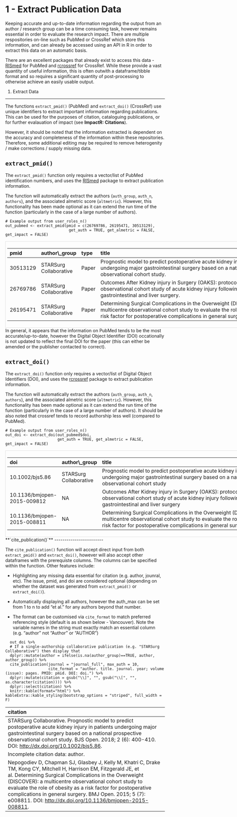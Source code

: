 1 - Extract Publication Data
============================

Keeping accurate and up-to-date information regarding the output from an
author / research group can be a time consuming task, however remains
essential in order to evaluate the research impact. There are multiple
respositories on-line such as PubMed or CrossRef which store this
information, and can already be accessed using an API in R in order to
extract this data on an automatic basis.

There are an excellent packages that already exist to access this data -
[RISmed](https://cran.r-project.org/web/packages/RISmed/RISmed.pdf) for
PubMed and [rcrossref](https://github.com/ropensci/rcrossref) for
CrossRef. While these provide a vast quantity of useful information,
this is often outwith a dataframe/tibble format and so requires a
significant quantity of post-processing to otherwise achieve an easily
usable output.

1. Extract Data
---------------

The functions `extract_pmid()` (PubMed) and `extract_doi()` (CrossRef)
use unique identifiers to extract important information regarding
publications. This can be used for the purposes of citation, cataloguing
publications, or for further evalauation of impact (see **ImpactR:
Citations**).

However, it should be noted that the information extracted is dependent
on the accuracy and completeness of the information within these
repositories. Therefore, some additional editing may be required to
remove heterogenity / make corrections / supply missing data.

**`extract_pmid()`**
--------------------

The `extract_pmid()` function only requires a vector/list of PubMed
identification numbers, and uses the
[RISmed](https://cran.r-project.org/web/packages/RISmed/RISmed.pdf)
package to extract publication information.

The function will automatically extract the authors (`auth_group`,
`auth_n`, `authors`), and the associated almetric score (`altmetric`).
However, this functionality has been made optional as it can extend the
run time of the function (particularly in the case of a large number of
authors).

    # Example output from user_roles_n()
    out_pubmed <- extract_pmid(pmid = c(26769786, 26195471, 30513129),
                                get_auth = TRUE, get_almetric = FALSE, get_impact = FALSE)

<div style="border: 1px solid #ddd; padding: 5px; overflow-x: scroll; width:1000; ">
<table class="table table-striped" style="width: auto !important; margin-left: auto; margin-right: auto;">
<thead>
<tr>
<th style="text-align:left;">
pmid
</th>
<th style="text-align:left;">
author\_group
</th>
<th style="text-align:left;">
type
</th>
<th style="text-align:left;">
title
</th>
<th style="text-align:right;">
year
</th>
<th style="text-align:left;">
journal\_full
</th>
<th style="text-align:left;">
journal\_abbr
</th>
<th style="text-align:left;">
volume
</th>
<th style="text-align:left;">
issue
</th>
<th style="text-align:left;">
pages
</th>
<th style="text-align:left;">
doi
</th>
<th style="text-align:left;">
journal\_issn
</th>
<th style="text-align:right;">
cite\_pm
</th>
<th style="text-align:right;">
auth\_n
</th>
<th style="text-align:left;">
author
</th>
</tr>
</thead>
<tbody>
<tr>
<td style="text-align:left;">
30513129
</td>
<td style="text-align:left;">
STARSurg Collaborative
</td>
<td style="text-align:left;">
Paper
</td>
<td style="text-align:left;min-width: 6in; ">
Prognostic model to predict postoperative acute kidney injury in
patients undergoing major gastrointestinal surgery based on a national
prospective observational cohort study.
</td>
<td style="text-align:right;">
2018
</td>
<td style="text-align:left;">
BJS open
</td>
<td style="text-align:left;">
BJS Open
</td>
<td style="text-align:left;">
2
</td>
<td style="text-align:left;">
6
</td>
<td style="text-align:left;">
400-410
</td>
<td style="text-align:left;">
10.1002/bjs5.86
</td>
<td style="text-align:left;">
2474-9842
</td>
<td style="text-align:right;">
0
</td>
<td style="text-align:right;">
1784
</td>
<td style="text-align:left;min-width: 6in; ">
Nepogodiev D, Walker K, Glasbey JC, Drake TM, Bora…
</td>
</tr>
<tr>
<td style="text-align:left;">
26769786
</td>
<td style="text-align:left;">
STARSurg Collaborative
</td>
<td style="text-align:left;">
Paper
</td>
<td style="text-align:left;min-width: 6in; ">
Outcomes After Kidney injury in Surgery (OAKS): protocol for a
multicentre, observational cohort study of acute kidney injury following
major gastrointestinal and liver surgery.
</td>
<td style="text-align:right;">
2016
</td>
<td style="text-align:left;">
BMJ open
</td>
<td style="text-align:left;">
BMJ Open
</td>
<td style="text-align:left;">
6
</td>
<td style="text-align:left;">
1
</td>
<td style="text-align:left;">
e009812
</td>
<td style="text-align:left;">
10.1136/bmjopen-2015-009812
</td>
<td style="text-align:left;">
2044-6055
</td>
<td style="text-align:right;">
2
</td>
<td style="text-align:right;">
40
</td>
<td style="text-align:left;min-width: 6in; ">
Bath M, Glasbey J, Claireaux H, Drake T, Gundogan …
</td>
</tr>
<tr>
<td style="text-align:left;">
26195471
</td>
<td style="text-align:left;">
STARSurg Collaborative
</td>
<td style="text-align:left;">
Paper
</td>
<td style="text-align:left;min-width: 6in; ">
Determining Surgical Complications in the Overweight (DISCOVER): a
multicentre observational cohort study to evaluate the role of obesity
as a risk factor for postoperative complications in general surgery.
</td>
<td style="text-align:right;">
2015
</td>
<td style="text-align:left;">
BMJ open
</td>
<td style="text-align:left;">
BMJ Open
</td>
<td style="text-align:left;">
5
</td>
<td style="text-align:left;">
7
</td>
<td style="text-align:left;">
e008811
</td>
<td style="text-align:left;">
10.1136/bmjopen-2015-008811
</td>
<td style="text-align:left;">
2044-6055
</td>
<td style="text-align:right;">
5
</td>
<td style="text-align:right;">
11
</td>
<td style="text-align:left;min-width: 6in; ">
Nepogodiev D, Chapman SJ, Glasbey J, Kelly M, Khat…
</td>
</tr>
</tbody>
</table>
</div>
In general, it appears that the information on PubMed tends to be the
most accurate/up-to-date, however the Digital Object Identifier (DOI)
occationally is not updated to reflect the final DOI for the paper (this
can either be amended or the publisher contacted to correct).

**`extract_doi()`**
-------------------

The `extract_doi()` function only requires a vector/list of Digital
Object Identifiers (DOI), and uses the
[rcrossref](https://github.com/ropensci/rcrossref) package to extract
publication information.

The function will automatically extract the authors (`auth_group`,
`auth_n`, `authors`), and the associated almetric score (`altmetric`).
However, this functionality has been made optional as it can extend the
run time of the function (particularly in the case of a large number of
authors). It should be also noted that crossref tends to record
authorship less well (compared to PubMed).

    # Example output from user_roles_n()
    out_doi <- extract_doi(out_pubmed$doi,
                           get_auth = TRUE, get_almetric = FALSE, get_impact = FALSE)

<div style="border: 1px solid #ddd; padding: 5px; overflow-x: scroll; width:1000; ">
<table class="table table-striped" style="width: auto !important; margin-left: auto; margin-right: auto;">
<thead>
<tr>
<th style="text-align:left;">
doi
</th>
<th style="text-align:left;">
author\_group
</th>
<th style="text-align:left;">
title
</th>
<th style="text-align:right;">
year
</th>
<th style="text-align:left;">
journal\_abbr
</th>
<th style="text-align:left;">
volume
</th>
<th style="text-align:left;">
issue
</th>
<th style="text-align:left;">
pages
</th>
<th style="text-align:right;">
cite\_cr
</th>
<th style="text-align:right;">
auth\_n
</th>
<th style="text-align:left;">
author
</th>
<th style="text-align:left;">
journal\_full
</th>
<th style="text-align:left;">
journal\_issn
</th>
</tr>
</thead>
<tbody>
<tr>
<td style="text-align:left;">
10.1002/bjs5.86
</td>
<td style="text-align:left;">
STARSurg Collaborative
</td>
<td style="text-align:left;min-width: 6in; ">
Prognostic model to predict postoperative acute kidney injury in
patients undergoing major gastrointestinal surgery based on a national
prospective observational cohort study
</td>
<td style="text-align:right;">
2018
</td>
<td style="text-align:left;">
BJS Open
</td>
<td style="text-align:left;">
2
</td>
<td style="text-align:left;">
6
</td>
<td style="text-align:left;">
400-410
</td>
<td style="text-align:right;">
0
</td>
<td style="text-align:right;">
NA
</td>
<td style="text-align:left;min-width: 6in; ">
NA…
</td>
<td style="text-align:left;">
BJS Open
</td>
<td style="text-align:left;">
2474-9842
</td>
</tr>
<tr>
<td style="text-align:left;">
10.1136/bmjopen-2015-009812
</td>
<td style="text-align:left;">
NA
</td>
<td style="text-align:left;min-width: 6in; ">
Outcomes After Kidney injury in Surgery (OAKS): protocol for a
multicentre, observational cohort study of acute kidney injury following
major gastrointestinal and liver surgery
</td>
<td style="text-align:right;">
2016
</td>
<td style="text-align:left;">
BMJ Open
</td>
<td style="text-align:left;">
6
</td>
<td style="text-align:left;">
1
</td>
<td style="text-align:left;">
e009812
</td>
<td style="text-align:right;">
7
</td>
<td style="text-align:right;">
NA
</td>
<td style="text-align:left;min-width: 6in; ">
NA…
</td>
<td style="text-align:left;">
BMJ Open
</td>
<td style="text-align:left;">
2044-6055
</td>
</tr>
<tr>
<td style="text-align:left;">
10.1136/bmjopen-2015-008811
</td>
<td style="text-align:left;">
NA
</td>
<td style="text-align:left;min-width: 6in; ">
Determining Surgical Complications in the Overweight (DISCOVER): a
multicentre observational cohort study to evaluate the role of obesity
as a risk factor for postoperative complications in general surgery
</td>
<td style="text-align:right;">
2015
</td>
<td style="text-align:left;">
BMJ Open
</td>
<td style="text-align:left;">
5
</td>
<td style="text-align:left;">
7
</td>
<td style="text-align:left;">
e008811
</td>
<td style="text-align:right;">
9
</td>
<td style="text-align:right;">
11
</td>
<td style="text-align:left;min-width: 6in; ">
Nepogodiev D, Chapman SJ, Glasbey J, Kelly M, Khat…
</td>
<td style="text-align:left;">
BMJ Open
</td>
<td style="text-align:left;">
2044-6055
</td>
</tr>
</tbody>
</table>
</div>
**`cite_publication()`**
------------------------

The `cite_publication()` function will accept direct input from both
`extract_pmid()` and `extract_doi()`, however will also accept other
dataframes with the prerequiste columns. The columns can be specified
within the function. Other features include:

-   Highlighting any missing data essential for citation (e.g. author,
    jounral, etc). The issue, pmid, and doi are considered optional
    (depending on whether the dataset was generated from
    `extract_pmid()` or `extract_doi()`).

-   Automatically displaying all authors, however the auth\_max can be
    set from 1 to n to add “et al.” for any authors beyond that number.

-   The format can be customised via `cite_format` to match preferred
    referencing style (default is as shown below - Vancouver). Note the
    variable names in the string must exactly match an essential column
    (e.g. “author” not “Author” or “AUTHOR”)

<!-- -->

      out_doi %>%
      # If a single-authorship collaborative publication (e.g. "STARSurg Collaborative") then display that
      dplyr::mutate(author = ifelse(is.na(author_group)==TRUE, author, author_group)) %>%
      cite_publication(journal = "journal_full", max_auth = 10,
                       cite_format = "author. title. journal. year; volume (issue): pages. PMID: pmid. DOI: doi.") %>%
      dplyr::mutate(citation = gsub("\\]", "", gsub("\\[", "", as.character(citation)))) %>%
      dplyr::select(citation) %>%
      knitr::kable(format="html") %>% kableExtra::kable_styling(bootstrap_options = "striped", full_width = F)

<table class="table table-striped" style="width: auto !important; margin-left: auto; margin-right: auto;">
<thead>
<tr>
<th style="text-align:left;">
citation
</th>
</tr>
</thead>
<tbody>
<tr>
<td style="text-align:left;">
STARSurg Collaborative. Prognostic model to predict postoperative acute
kidney injury in patients undergoing major gastrointestinal surgery
based on a national prospective observational cohort study. BJS Open.
2018; 2 (6): 400-410. DOI:
<a href="http://dx.doi.org/10.1002/bjs5.86" class="uri">http://dx.doi.org/10.1002/bjs5.86</a>.
</td>
</tr>
<tr>
<td style="text-align:left;">
Incomplete citation data: author.
</td>
</tr>
<tr>
<td style="text-align:left;">
Nepogodiev D, Chapman SJ, Glasbey J, Kelly M, Khatri C, Drake TM, Kong
CY, Mitchell H, Harrison EM, Fitzgerald JE, et al. Determining Surgical
Complications in the Overweight (DISCOVER): a multicentre observational
cohort study to evaluate the role of obesity as a risk factor for
postoperative complications in general surgery. BMJ Open. 2015; 5 (7):
e008811. DOI:
<a href="http://dx.doi.org/10.1136/bmjopen-2015-008811" class="uri">http://dx.doi.org/10.1136/bmjopen-2015-008811</a>.
</td>
</tr>
</tbody>
</table>
